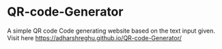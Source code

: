 # QR-code-Generator
A simple QR code Code generating website based on the text input given.
Visit here https://adharshreghu.github.io/QR-code-Generator/
